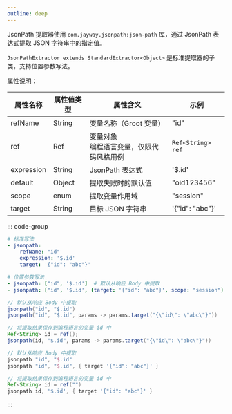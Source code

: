 ```yaml
---
outline: deep
---
```


JsonPath 提取器使用 `com.jayway.jsonpath:json-path` 库，通过 JsonPath 表达式提取 JSON 字符串中的指定值。

`JsonPathExtractor extends StandardExtractor<Object>` 是标准提取器的子类，支持位置参数写法。

属性说明：

| 属性名称 | 属性值类型 | 属性含义 | 示例 |
| -- | -- | -- | -- |
| refName | String | 变量名称（Groot 变量） | "id" |
| ref | Ref | 变量对象<br/>编程语言变量，仅限代码风格用例 | `Ref<String> ref` |
| expression | String | JsonPath 表达式 | '$.id' |
| default | Object | 提取失败时的默认值 | "oid123456" |
| scope | enum | 提取变量作用域 | "session" |
| target | String | 目标 JSON 字符串 | '{"id": "abc"}' |

::: code-group

```yaml [Yaml 用例]
# 标准写法
- jsonpath:
    refName: "id"
    expression: '$.id'
    target: '{"id": "abc"}'

# 位置参数写法
- jsonpath: ["id", '$.id']  # 默认从响应 Body 中提取
- jsonpath: ["id", '$.id', {target: '{"id": "abc"}', scope: "session"} ]
```

```java [Java 用例]
// 默认从响应 Body 中提取
jsonpath("id", "$.id")
jsonpath("id", "$.id", params -> params.target("{\"id\": \"abc\"}"))

// 将提取结果保存到编程语言的变量 id 中
Ref<String> id = ref();
jsonpath(id, "$.id", params -> params.target("{\"id\": \"abc\"}"))
```

```groovy [Groovy 用例]
// 默认从响应 Body 中提取
jsonpath "id", "$.id"
jsonpath "id", "$.id", { target '{"id": "abc"}' }

// 将提取结果保存到编程语言的变量 id 中
Ref<String> id = ref("")
jsonpath id, '$.id', { target '{"id": "abc"}' }
```

:::


